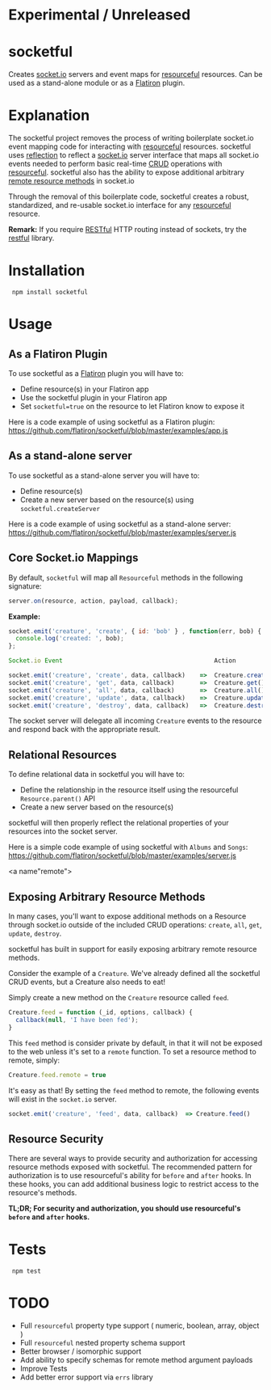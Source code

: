 # Experimental / Unreleased

# socketful

Creates [socket.io](http://socket.io) servers and event maps for [resourceful](http://github.com/flatiron/resourceful) resources. Can be used as a stand-alone module or as a [Flatiron](http://github.com/flatiron/) plugin.

# Explanation

The socketful project removes the process of writing boilerplate socket.io event mapping code for interacting with  [resourceful](http://github.com/flatiron/resourceful) resources. socketful uses <a href="http://en.wikipedia.org/wiki/Reflection_(computer_programming)">reflection</a> to reflect a [socket.io](http://socket.io) server interface that maps all socket.io events needed to perform basic real-time [CRUD](http://en.wikipedia.org/wiki/Create,_read,_update_and_delete) operations with [resourceful](http://github.com/flatiron/resourceful). socketful also has the ability to expose additional arbitrary <a href="#remote">remote resource methods</a> in socket.io

Through the removal of this boilerplate code, socketful creates a robust, standardized, and re-usable socket.io interface for any [resourceful](http://github.com/flatiron/resourceful) resource.

**Remark:** If you require [RESTful](http://en.wikipedia.org/wiki/Representational_state_transfer) HTTP routing instead of sockets, try the [restful](http://github.com/flatiron/restful) library.

# Installation

     npm install socketful

# Usage

## As a Flatiron Plugin

To use socketful as a <a href="http://github.com/flatiron/flatiron">Flatiron</a> plugin you will have to:

 - Define resource(s) in your Flatiron app
 - Use the socketful plugin in your Flatiron app
 - Set `socketful=true` on the resource to let Flatiron know to expose it

Here is a code example of using socketful as a Flatiron plugin: <a href="https://github.com/flatiron/socketful/blob/master/examples/app.js">https://github.com/flatiron/socketful/blob/master/examples/app.js</a>

## As a stand-alone server

To use socketful as a stand-alone server you will have to:

 - Define resource(s)
 - Create a new server based on the resource(s) using `socketful.createServer`

Here is a code example of using socketful as a stand-alone server: <a href="https://github.com/flatiron/socketful/blob/master/examples/server.js">https://github.com/flatiron/socketful/blob/master/examples/server.js</a>

## Core Socket.io Mappings

  By default, `socketful` will map all `Resourceful` methods in the following signature:

```js
server.on(resource, action, payload, callback);
```

**Example:**

```js
socket.emit('creature', 'create', { id: 'bob' } , function(err, bob) {
  console.log('created: ', bob);
};
```
```js
Socket.io Event                                          Action

socket.emit('creature', 'create', data, callback)    =>  Creature.create()
socket.emit('creature', 'get', data, callback)       =>  Creature.get()
socket.emit('creature', 'all', data, callback)       =>  Creature.all()
socket.emit('creature', 'update', data, callback)    =>  Creature.update()
socket.emit('creature', 'destroy', data, callback)   =>  Creature.destroy()
```

  The socket server will delegate all incoming `Creature` events to the resource and respond back with the appropriate result.

## Relational Resources

To define relational data in socketful you will have to:

 - Define the relationship in the resource itself using the resourceful `Resource.parent()` API
 - Create a new server based on the resource(s)

socketful will then properly reflect the relational properties of your resources into the socket server.

Here is a simple code example of using socketful with `Albums` and `Songs`: <a href="https://github.com/flatiron/socketful/blob/master/examples/server.js">https://github.com/flatiron/socketful/blob/master/examples/server.js</a>



<a name"remote"></a>
## Exposing Arbitrary Resource Methods

In many cases, you'll want to expose additional methods on a Resource through socket.io outside of the included CRUD operations: `create`, `all`, `get`, `update`, `destroy`.

socketful has built in support for easily exposing arbitrary remote resource methods.

Consider the example of a `Creature`. We've already defined all the socketful CRUD events, but a Creature also needs to eat! 

Simply create a new method on the `Creature` resource called `feed`.

```js
Creature.feed = function (_id, options, callback) {
  callback(null, 'I have been fed');
}
```
This `feed` method is consider private by default, in that it will not be exposed to the web unless it's set to a `remote` function. To set a resource method to remote, simply:

```js
Creature.feed.remote = true
```

It's easy as that! By setting the `feed` method to remote, the following events will exist in the `socket.io` server.

```js
socket.emit('creature', 'feed', data, callback)  => Creature.feed()
```

## Resource Security

There are several ways to provide security and authorization for accessing resource methods exposed with socketful. The recommended pattern for authorization is to use resourceful's ability for `before` and `after` hooks. In these hooks, you can add additional business logic to restrict access to the resource's methods. 

**TL;DR; For security and authorization, you should use resourceful's `before` and `after` hooks.**

# Tests

     npm test

# TODO

 - Full `resourceful` property type support ( numeric, boolean, array, object )
 - Full `resourceful` nested property schema support
 - Better browser / isomorphic support
 - Add ability to specify schemas for remote method argument payloads
 - Improve Tests
 - Add better error support via `errs` library
